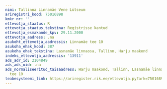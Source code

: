 ```yaml
---
nimi: Tallinna Linnamäe Vene Lütseum
ariregistri_kood: 75016898
kmkr_nr: ''
ettevotja_staatus: R
ettevotja_staatus_tekstina: Registrisse kantud
ettevotja_esmakande_kpv: 29.11.2000
ettevotja_aadress: .na
asukoht_ettevotja_aadressis: Linnamäe tee 10
asukoha_ehak_kood: 387
asukoha_ehak_tekstina: Lasnamäe linnaosa, Tallinn, Harju maakond
indeks_ettevotja_aadressis: '13911'
ads_adr_id: 2104849
ads_ads_oid: .na
ads_normaliseeritud_taisaadress: Harju maakond, Tallinn, Lasnamäe linnaosa, Linnamäe
  tee 10
teabesysteemi_link: https://ariregister.rik.ee/ettevotja.py?ark=75016898&ref=rekvisiidid
---
```

